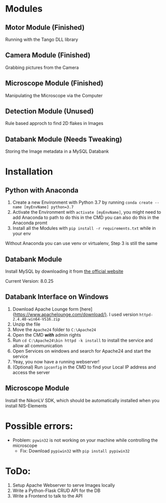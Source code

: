 # Modules
## Motor Module (Finished)
Running with the Tango DLL library

## Camera Module (Finished)
Grabbing pictures from the Camera

## Microscope Module (Finished)
Manipulating the Microscope via the Computer

## Detection Module (Unused)
Rule based approch to find 2D flakes in Images

## Databank Module (Needs Tweaking)
Storing the Image metadata in a MySQL Databank

# Installation
## Python with Anaconda
1. Create a new Environment with Python 3.7 by running `conda create --name [myEnvName] python=3.7`
2. Activate the Environment with `activate [myEnvName]`, you might need to add Anaconda to path to do this in the CMD you can also do this in the Anaconda promt
3. Install all the Modules with `pip install -r requirements.txt` while in your env

Without Anaconda you can use venv or virtualenv, Step 3 is still the same

## Databank Module
Install MySQL by downloading it from [the official website](https://www.mysql.com/de/)

Current Version: 8.0.25 

## Databank Interface on Windows
1. Download Apache Lounge form [here]{https://www.apachelounge.com/download/}. I used version `httpd-2.4.48-win64-VS16.zip`
2. Unzip the file
3. Move the `Apache24` folder to `C:\Apache24`
4. Open the CMD __*with*__ admin rights
5. Run `cd C:\Apache24\bin httpd -k install` to install the service and allow all communication
6. Open Services on windows and search for Apache24 and start the service
7. Yeay, you now have a running webserver!
8. (Optional) Run `ipconfig` in the CMD to find your Local IP address and access the server


## Microscope Module
Install the NikonLV SDK, which should be automatically installed when you install NIS-Elements

# Possible errors:
- Problem: `pywin32` is not working on your machine while controlling the microscope
  - Fix: Download `pypiwin32` with `pip install pypiwin32`

# ToDo:
1. Setup Apache Webserver to serve Images locally
2. Write a Python-Flask CRUD API for the DB
3. Write a Frontend to talk to the API
